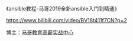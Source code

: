 《ansible教程-马哥2019全新ansible入门到精通》

https://www.bilibili.com/video/BV18t411f7CN?p=2

博主：[马哥教育高薪实战中心](https://space.bilibili.com/376880801)

